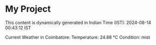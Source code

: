 # My Project

This content is dynamically generated in Indian Time (IST): 2024-08-14 00:43:12 IST


Current Weather in Coimbatore:
Temperature: 24.88 °C
Condition: mist
